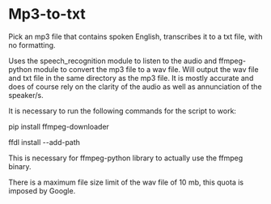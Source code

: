 # Mp3-to-txt
Pick an mp3 file that contains spoken English, transcribes it to a txt file, with no formatting.

Uses the speech_recognition module to listen to the audio and ffmpeg-python module to convert the mp3 file to a wav file.
Will output the wav file and txt file in the same directory as the mp3 file.
It is mostly accurate and does of course rely on the clarity of the audio as well as annunciation of the speaker/s.

It is necessary to run the following commands for the script to work: 

pip install ffmpeg-downloader

ffdl install --add-path

This is necessary for ffmpeg-python library to actually use the ffmpeg binary.

There is a maximum file size limit of the wav file of 10 mb, this quota is imposed by Google.
